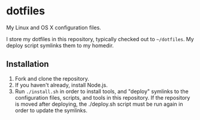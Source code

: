 # dotfiles

My Linux and OS X configuration files.

I store my dotfiles in this repository, typically checked out to `~/dotfiles`. My deploy script symlinks them to my homedir.

## Installation

1. Fork and clone the repository.
1. If you haven't already, install Node.js.
1. Run `./install.sh` in order to install tools, and "deploy" symlinks to the configuration files, scripts, and tools in this repository. If the repository is moved after deploying, the ./deploy.sh script must be run again in order to update the symlinks.
